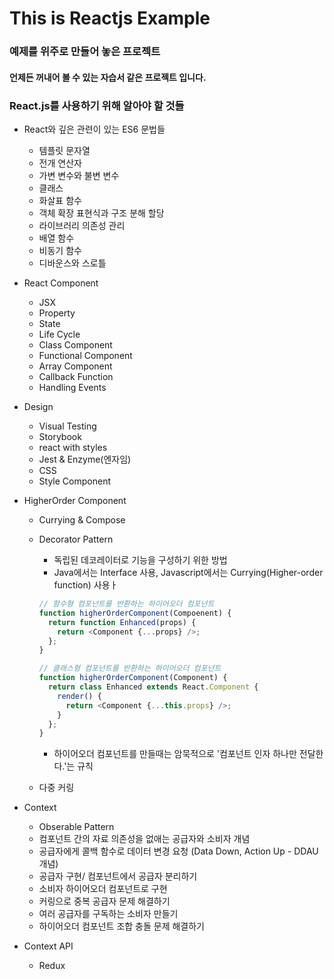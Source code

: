 # This is Reactjs Example

### 예제를 위주로 만들어 놓은 프로젝트

#### 언제든 꺼내어 볼 수 있는 자습서 같은 프로젝트 입니다.

### React.js를 사용하기 위해 알아야 할 것들

- React와 깊은 관련이 있는 ES6 문법들
  - 템플릿 문자열
  - 전개 연산자
  - 가변 변수와 불변 변수
  - 클래스
  - 화살표 함수
  - 객체 확장 표현식과 구조 분해 할당
  - 라이브러리 의존성 관리
  - 배열 함수
  - 비동기 함수
  - 디바운스와 스로틀
- React Component
  - JSX
  - Property
  - State
  - Life Cycle
  - Class Component
  - Functional Component
  - Array Component
  - Callback Function
  - Handling Events
- Design
  - Visual Testing
  - Storybook
  - react with styles
  - Jest & Enzyme(엔자임)
  - CSS
  - Style Component
- HigherOrder Component

  - Currying & Compose
  - Decorator Pattern

    - 독립된 데코레이터로 기능을 구성하기 위한 방법
    - Java에서는 Interface 사용, Javascript에서는 Currying(Higher-order function) 사용ㅏ

    ```javascript
    // 함수형 컴포넌트를 반환하는 하이어오더 컴포넌트
    function higherOrderComponent(Compoenent) {
      return function Enhanced(props) {
        return <Component {...props} />;
      };
    }

    // 클래스형 컴포넌트를 반환하는 하이어오더 컴포넌트
    function higherOrderComponent(Component) {
      return class Enhanced extends React.Component {
        render() {
          return <Component {...this.props} />;
        }
      };
    }
    ```

    - 하이어오더 컴포넌트를 만들때는 암묵적으로 '컴포넌트 인자 하나만 전달한다.'는 규칙

  - 다중 커링

- Context

  - Obserable Pattern
  - 컴포넌트 간의 자료 의존성을 없애는 공급자와 소비자 개념
  - 공급자에게 콜백 함수로 데이터 변경 요청 (Data Down, Action Up - DDAU 개념)
  - 공급자 구현/ 컴포넌트에서 공급자 분리하기
  - 소비자 하이어오더 컴포넌트로 구현
  - 커링으로 중복 공급자 문제 해결하기
  - 여러 공급자를 구독하는 소비자 만들기
  - 하이어오더 컴포넌트 조합 충돌 문제 해결하기

- Context API
  - Redux

